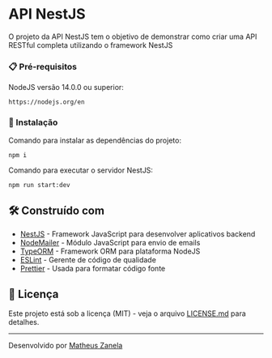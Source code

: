 # API NestJS

O projeto da API NestJS tem o objetivo de demonstrar como criar uma API RESTful completa utilizando o framework NestJS

### 📋 Pré-requisitos

NodeJS versão 14.0.0 ou superior:

```
https://nodejs.org/en
```

### 🔧 Instalação

Comando para instalar as dependências do projeto:

```
npm i
```

Comando para executar o servidor NestJS:

```
npm run start:dev
```

## 🛠️ Construído com

* [NestJS](https://nestjs.com) - Framework JavaScript para desenvolver aplicativos backend
* [NodeMailer](https://nodemailer.com/about/) - Módulo JavaScript para envio de emails
* [TypeORM](https://typeorm.io) - Framework ORM para plataforma NodeJS
* [ESLint](https://eslint.org) - Gerente de código de qualidade
* [Prettier](https://prettier.io) - Usada para formatar código fonte

## 📄 Licença

Este projeto está sob a licença (MIT) - veja o arquivo [LICENSE.md](https://github.com/developerMatheusz/api-nestjs/blob/master/LICENSE.md) para detalhes.

---
Desenvolvido por [Matheus Zanela](https://github.com/developerMatheusz)